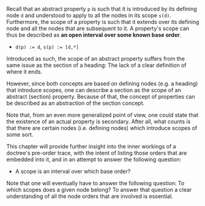 
Recall that an abstract property `p` is such that it is introduced by its
defining node `d` and understood to apply to all the nodes in its scope `s(d)`.
Furthermore, the scope of a property is such that it extends over its defining
node and all the nodes that are subsequent to it. A property's scope can thus
be described as **an open interval over some known base order**.

* `d(p) := d`, `s(p) := [d,*]`

Introduced as such, the scope of an abstract property suffers from the same
issue as the section of a heading: The lack of a clear definition of where
it ends.

However, since both concepts are based on defining nodes (e.g. a heading)
that introduce scopes, one can describe a section as the scope of an abstract
(section) property. Because of that, the concept of properties can be described
as an abstraction of the section concept.

Note that, from an even more generalized point of view, one could state that
the existence of an actual property is secondary. After all, what counts is
that there are certain nodes (i.e. defining nodes) which introduce scopes of
some sort.

This chapter will provide further insight into the inner workings of a doctree's
pre-order trace, with the intent of listing those orders that are embedded into
it, and in an attempt to answer the following question:

* A scope is an interval over which base order?

Note that one will eventually have to answer the following question: To which
scopes does a given node belong? To answer that question a clear understanding
of all the node orders that are involved is essential.
